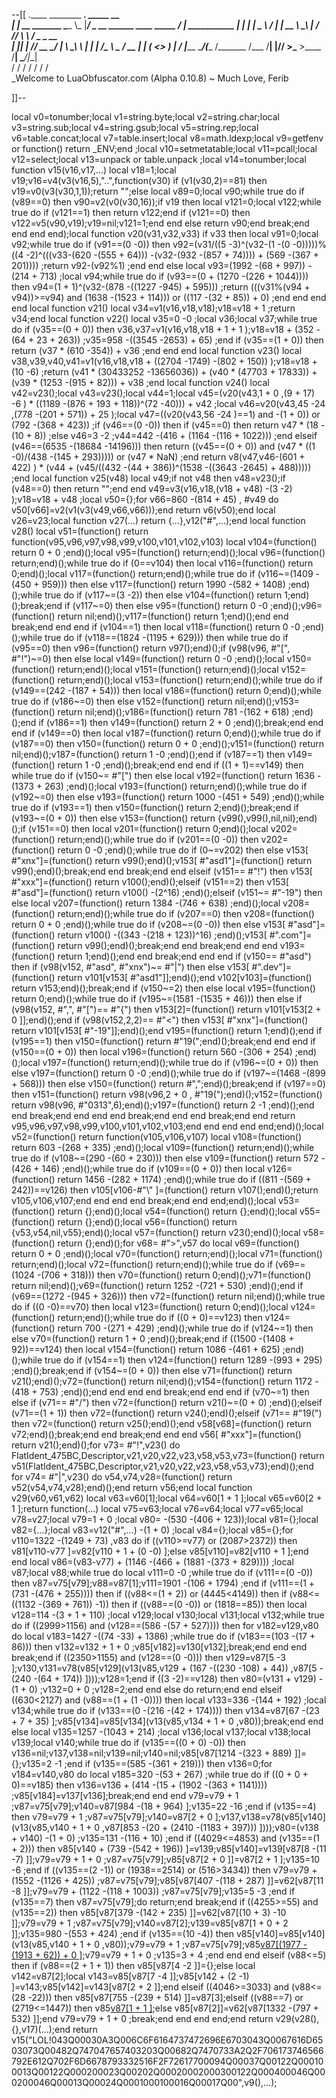 --[[
 .____                  ________ ___.    _____                           __                
 |    |    __ _______   \_____  \\_ |___/ ____\_ __  ______ ____ _____ _/  |_  ___________ 
 |    |   |  |  \__  \   /   |   \| __ \   __\  |  \/  ___// ___\\__  \\   __\/  _ \_  __ \
 |    |___|  |  // __ \_/    |    \ \_\ \  | |  |  /\___ \\  \___ / __ \|  | (  <_> )  | \/
 |_______ \____/(____  /\_______  /___  /__| |____//____  >\___  >____  /__|  \____/|__|   
         \/          \/         \/    \/                \/     \/     \/                   
          \_Welcome to LuaObfuscator.com   (Alpha 0.10.8) ~  Much Love, Ferib 

]]--

local v0=tonumber;local v1=string.byte;local v2=string.char;local v3=string.sub;local v4=string.gsub;local v5=string.rep;local v6=table.concat;local v7=table.insert;local v8=math.ldexp;local v9=getfenv or function() return _ENV;end ;local v10=setmetatable;local v11=pcall;local v12=select;local v13=unpack or table.unpack ;local v14=tonumber;local function v15(v16,v17,...) local v18=1;local v19;v16=v4(v3(v16,5),"..",function(v30) if (v1(v30,2)==81) then v19=v0(v3(v30,1,1));return "";else local v89=0;local v90;while true do if (v89==0) then v90=v2(v0(v30,16));if v19 then local v121=0;local v122;while true do if (v121==1) then return v122;end if (v121==0) then v122=v5(v90,v19);v19=nil;v121=1;end end else return v90;end break;end end end end);local function v20(v31,v32,v33) if v33 then local v91=0;local v92;while true do if (v91==(0 -0)) then v92=(v31/((5 -3)^(v32-(1 -(0 -0)))))%((4 -2)^(((v33-(620 -(555 + 64))) -(v32-(932 -(857 + 74)))) + (569 -(367 + 201)))) ;return v92-(v92%1) ;end end else local v93=(1992 -(68 + 997)) -(214 + 713) ;local v94;while true do if (v93==(0 + (1270 -(226 + 1044)))) then v94=(1 + 1)^(v32-(878 -((1227 -945) + 595))) ;return (((v31%(v94 + v94))>=v94) and (1638 -(1523 + 114))) or ((117 -(32 + 85)) + 0) ;end end end end local function v21() local v34=v1(v16,v18,v18);v18=v18 + 1 ;return v34;end local function v22() local v35=0 -0 ;local v36;local v37;while true do if (v35==(0 + 0)) then v36,v37=v1(v16,v18,v18 + 1 + 1 );v18=v18 + (352 -(64 + 23 + 263)) ;v35=958 -((3545 -2653) + 65) ;end if (v35==(1 + 0)) then return (v37 * (610 -354)) + v36 ;end end end local function v23() local v38,v39,v40,v41=v1(v16,v18,v18 + ((2704 -1749) -(802 + 150)) );v18=v18 + (10 -6) ;return (v41 * (30433252 -13656036)) + (v40 * (47703 + 17833)) + (v39 * (1253 -(915 + 82))) + v38 ;end local function v24() local v42=v23();local v43=v23();local v44=1;local v45=(v20(v43,1 + 0 ,(9 + 17) -6 ) * ((1189 -(876 + 193 + 118))^(72 -40))) + v42 ;local v46=v20(v43,45 -24 ,(778 -(201 + 571)) + 25 );local v47=((v20(v43,56 -24 )==1) and  -(1 + 0)) or (792 -(368 + 423)) ;if (v46==(0 -0)) then if (v45==0) then return v47 * (18 -(10 + 8)) ;else v46=3 -2 ;v44=442 -(416 + (1164 -(116 + 1022))) ;end elseif (v46==(6535 -(18684 -14196))) then return ((v45==(0 + 0)) and (v47 * ((1 -0)/(438 -(145 + 293))))) or (v47 * NaN) ;end return v8(v47,v46-(601 + 422) ) * (v44 + (v45/((432 -(44 + 386))^(1538 -((3643 -2645) + 488))))) ;end local function v25(v48) local v49;if  not v48 then v48=v23();if (v48==0) then return "";end end v49=v3(v16,v18,(v18 + v48) -(3 -2) );v18=v18 + v48 ;local v50={};for v66=860 -(814 + 45) , #v49 do v50[v66]=v2(v1(v3(v49,v66,v66)));end return v6(v50);end local v26=v23;local function v27(...) return {...},v12("#",...);end local function v28() local v51=(function() return function(v95,v96,v97,v98,v99,v100,v101,v102,v103) local v104=(function() return 0 + 0 ;end)();local v95=(function() return;end)();local v96=(function() return;end)();while true do if (0==v104) then local v116=(function() return 0;end)();local v117=(function() return;end)();while true do if (v116~=(1409 -(450 + 959))) then else v117=(function() return 1990 -(582 + 1408) ;end)();while true do if (v117~=(3 -2)) then else v104=(function() return 1;end)();break;end if (v117~=0) then else v95=(function() return 0 -0 ;end)();v96=(function() return nil;end)();v117=(function() return 1;end)();end end break;end end end if (v104==1) then local v118=(function() return 0 -0 ;end)();while true do if (v118==(1824 -(1195 + 629))) then while true do if (v95==0) then v96=(function() return v97();end)();if (v98(v96, #"[", #"!")~=0) then else local v149=(function() return 0 -0 ;end)();local v150=(function() return;end)();local v151=(function() return;end)();local v152=(function() return;end)();local v153=(function() return;end)();while true do if (v149==(242 -(187 + 54))) then local v186=(function() return 0;end)();while true do if (v186~=0) then else v152=(function() return nil;end)();v153=(function() return nil;end)();v186=(function() return 781 -(162 + 618) ;end)();end if (v186==1) then v149=(function() return 2 + 0 ;end)();break;end end end if (v149==0) then local v187=(function() return 0;end)();while true do if (v187==0) then v150=(function() return 0 + 0 ;end)();v151=(function() return nil;end)();v187=(function() return 1 -0 ;end)();end if (v187==1) then v149=(function() return 1 -0 ;end)();break;end end end if ((1 + 1)==v149) then while true do if (v150~= #"[") then else local v192=(function() return 1636 -(1373 + 263) ;end)();local v193=(function() return;end)();while true do if (v192~=0) then else v193=(function() return 1000 -(451 + 549) ;end)();while true do if (v193==1) then v150=(function() return 2;end)();break;end if (v193~=(0 + 0)) then else v153=(function() return {v99(),v99(),nil,nil};end)();if (v151==0) then local v201=(function() return 0;end)();local v202=(function() return;end)();while true do if (v201==(0 -0)) then v202=(function() return 0 -0 ;end)();while true do if (0~=v202) then else v153[ #"xnx"]=(function() return v99();end)();v153[ #"asd1"]=(function() return v99();end)();break;end end break;end end elseif (v151== #"!") then v153[ #"xxx"]=(function() return v100();end)();elseif (v151==2) then v153[ #"asd"]=(function() return v100() -(2^16) ;end)();elseif (v151~= #"-19") then else local v207=(function() return 1384 -(746 + 638) ;end)();local v208=(function() return;end)();while true do if (v207==0) then v208=(function() return 0 + 0 ;end)();while true do if (v208~=(0 -0)) then else v153[ #"asd"]=(function() return v100() -((343 -(218 + 123))^16) ;end)();v153[ #".com"]=(function() return v99();end)();break;end end break;end end end v193=(function() return 1;end)();end end break;end end end if (v150== #"asd") then if (v98(v152, #"asd", #"xnx")~= #"|") then else v153[ #".dev"]=(function() return v101[v153[ #"asd1"]];end)();end v102[v103]=(function() return v153;end)();break;end if (v150~=2) then else local v195=(function() return 0;end)();while true do if (v195~=(1581 -(1535 + 46))) then else if (v98(v152, #",", #"[")== #"{") then v153[2]=(function() return v101[v153[2 + 0 ]];end)();end if (v98(v152,2,2)== #"<") then v153[ #"xnx"]=(function() return v101[v153[ #"-19"]];end)();end v195=(function() return 1;end)();end if (v195==1) then v150=(function() return  #"19(";end)();break;end end end if (v150==(0 + 0)) then local v196=(function() return 560 -(306 + 254) ;end)();local v197=(function() return;end)();while true do if (v196~=(0 + 0)) then else v197=(function() return 0 -0 ;end)();while true do if (v197~=(1468 -(899 + 568))) then else v150=(function() return  #",";end)();break;end if (v197==0) then v151=(function() return v98(v96,2 + 0 , #"19(");end)();v152=(function() return v98(v96, #"0313",6);end)();v197=(function() return 2 -1 ;end)();end end break;end end end end break;end end end break;end end return v95,v96,v97,v98,v99,v100,v101,v102,v103;end end end end end;end)();local v52=(function() return function(v105,v106,v107) local v108=(function() return 603 -(268 + 335) ;end)();local v109=(function() return;end)();while true do if (v108~=(290 -(60 + 230))) then else v109=(function() return 572 -(426 + 146) ;end)();while true do if (v109==(0 + 0)) then local v126=(function() return 1456 -(282 + 1174) ;end)();while true do if ((811 -(569 + 242))==v126) then v105[v106-#"\\" ]=(function() return v107();end)();return v105,v106,v107;end end end end break;end end end;end)();local v53=(function() return {};end)();local v54=(function() return {};end)();local v55=(function() return {};end)();local v56=(function() return {v53,v54,nil,v55};end)();local v57=(function() return v23();end)();local v58=(function() return {};end)();for v68= #">",v57 do local v69=(function() return 0 + 0 ;end)();local v70=(function() return;end)();local v71=(function() return;end)();local v72=(function() return;end)();while true do if (v69==(1024 -(706 + 318))) then v70=(function() return 0;end)();v71=(function() return nil;end)();v69=(function() return 1252 -(721 + 530) ;end)();end if (v69==(1272 -(945 + 326))) then v72=(function() return nil;end)();while true do if ((0 -0)==v70) then local v123=(function() return 0;end)();local v124=(function() return;end)();while true do if ((0 + 0)==v123) then v124=(function() return 700 -(271 + 429) ;end)();while true do if (v124~=1) then else v70=(function() return 1 + 0 ;end)();break;end if ((1500 -(1408 + 92))==v124) then local v154=(function() return 1086 -(461 + 625) ;end)();while true do if (v154==1) then v124=(function() return 1289 -(993 + 295) ;end)();break;end if (v154~=(0 + 0)) then else v71=(function() return v21();end)();v72=(function() return nil;end)();v154=(function() return 1172 -(418 + 753) ;end)();end end end end break;end end end if (v70~=1) then else if (v71== #"/") then v72=(function() return v21()~=(0 + 0) ;end)();elseif (v71==(1 + 1)) then v72=(function() return v24();end)();elseif (v71== #"19(") then v72=(function() return v25();end)();end v58[v68]=(function() return v72;end)();break;end end break;end end end v56[ #"xxx"]=(function() return v21();end)();for v73= #"!",v23() do FlatIdent_475BC,Descriptor,v21,v20,v22,v23,v58,v53,v73=(function() return v51(FlatIdent_475BC,Descriptor,v21,v20,v22,v23,v58,v53,v73);end)();end for v74= #"|",v23() do v54,v74,v28=(function() return v52(v54,v74,v28);end)();end return v56;end local function v29(v60,v61,v62) local v63=v60[1];local v64=v60[1 + 1 ];local v65=v60[2 + 1 ];return function(...) local v75=v63;local v76=v64;local v77=v65;local v78=v27;local v79=1 + 0 ;local v80= -(530 -(406 + 123));local v81={};local v82={...};local v83=v12("#",...) -(1 + 0) ;local v84={};local v85={};for v110=1322 -(1249 + 73) ,v83 do if ((v110>=v77) or (2087>2372)) then v81[v110-v77 ]=v82[v110 + 1 + (0 -0) ];else v85[v110]=v82[v110 + 1 ];end end local v86=(v83-v77) + (1146 -(466 + (1881 -(373 + 829)))) ;local v87;local v88;while true do local v111=0 -0 ;while true do if (v111==(0 -0)) then v87=v75[v79];v88=v87[1];v111=1901 -(106 + 1794) ;end if (v111==(1 + (731 -(476 + 255)))) then if ((v88<=(1 + 2)) or (4445<4149)) then if (v88<=((1132 -(369 + 761)) -1)) then if ((v88==(0 -0)) or (1818==85)) then local v128=114 -(3 + 1 + 110) ;local v129;local v130;local v131;local v132;while true do if ((2999>1156) and (v128==(586 -(57 + 527)))) then for v182=v129,v80 do local v183=1427 -((74 -33) + 1386) ;while true do if (v183==(103 -(17 + 86))) then v132=v132 + 1 + 0 ;v85[v182]=v130[v132];break;end end end break;end if ((2350>1155) and (v128==(0 -0))) then v129=v87[5 -3 ];v130,v131=v78(v85[v129](v13(v85,v129 + (167 -((230 -108) + 44)) ,v87[5 -(240 -(64 + 174)) ])));v128=1;end if ((3 -2)==v128) then v80=(v131 + v129) -(1 + 0) ;v132=0 + 0 ;v128=2;end end else do return;end end elseif ((630<2127) and (v88==(1 + (1 -0)))) then local v133=336 -(144 + 192) ;local v134;while true do if (v133==(0 -(216 -(42 + 174)))) then v134=v87[67 -(23 + 7 + 35) ];v85[v134]=v85[v134](v13(v85,v134 + 1 + 0 ,v80));break;end end else local v135=1257 -(1043 + 214) ;local v136;local v137;local v138;local v139;local v140;while true do if (v135==((0 + 0) -0)) then v136=nil;v137,v138=nil;v139=nil;v140=nil;v85[v87[1214 -(323 + 889) ]]={};v135=2 -1 ;end if (v135==(585 -(361 + 219))) then v136=0;for v184=v140,v80 do local v185=320 -(53 + 267) ;while true do if ((0 + 0 + 0)==v185) then v136=v136 + (414 -(15 + (1902 -(363 + 1141)))) ;v85[v184]=v137[v136];break;end end end v79=v79 + 1 ;v87=v75[v79];v140=v87[984 -(18 + 964) ];v135=22 -16 ;end if (v135==4) then v79=v79 + 1 ;v87=v75[v79];v140=v87[2 + 0 ];v137,v138=v78(v85[v140](v13(v85,v140 + 1 + 0 ,v87[853 -(20 + (2410 -(1183 + 397))) ])));v80=(v138 + v140) -(1 + 0) ;v135=131 -(116 + 10) ;end if ((4029<=4853) and (v135==(1 + 2))) then v85[v140 + (739 -(542 + 196)) ]=v139;v85[v140]=v139[v87[8 -(11 -7) ]];v79=v79 + 1 + 0 ;v87=v75[v79];v85[v87[2 + 0 ]]=v87[2 + 1 ];v135=10 -6 ;end if ((v135==(2 -1)) or (1938==2514) or (516>3434)) then v79=v79 + (1552 -(1126 + 425)) ;v87=v75[v79];v85[v87[407 -(118 + 287) ]]=v62[v87[11 -8 ]];v79=v79 + (1122 -(118 + 1003)) ;v87=v75[v79];v135=5 -3 ;end if (v135==7) then v87=v75[v79];do return;end break;end if ((4255>=55) and (v135==2)) then v85[v87[379 -(142 + 235) ]]=v62[v87[(10 + 3) -10 ]];v79=v79 + 1 ;v87=v75[v79];v140=v87[2];v139=v85[v87[1 + 0 + 2 ]];v135=980 -(553 + 424) ;end if (v135==(10 -4)) then v85[v140]=v85[v140](v13(v85,v140 + 1 + 0 ,v80));v79=v79 + 1 ;v87=v75[v79];v85[v87[(1977 -(1913 + 62)) + 0 ]]();v79=v79 + 1 + 0 ;v135=3 + 4 ;end end end elseif (v88<=5) then if (v88==(2 + 1 + 1)) then v85[v87[4 -2 ]]={};else local v142=v87[2];local v143=v85[v87[7 -4 ]];v85[v142 + (2 -1) ]=v143;v85[v142]=v143[v87[2 + 2 ]];end elseif ((4046>=3033) and (v88<=(28 -22))) then v85[v87[755 -(239 + 514) ]]=v87[3];elseif ((v88==7) or (2719<=1447)) then v85[v87[1 + 1 ]]();else v85[v87[2]]=v62[v87[1332 -(797 + 532) ]];end v79=v79 + 1 + 0 ;break;end end end end;end return v29(v28(),{},v17)(...);end return v15("LOL!043Q00030A3Q006C6F6164737472696E6703043Q0067616D6503073Q00482Q747047657403203Q00682Q7470733A2Q2F706173746566792E612Q702F6D6678793332516F2F72617700094Q00037Q00122Q000100013Q00122Q000200023Q00202Q00020002000300122Q000400046Q000200046Q00013Q00024Q0001000100016Q00017Q00",v9(),...);
